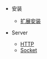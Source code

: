* 安装

  * [扩展安装](zh-cn/install.md)

* Server

  * [HTTP](zh-cn/server/http.md)
  * [Socket](zh-cn/server/socket.md)
